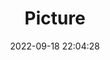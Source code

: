 ---
weight: 1
images:
- /images/edited/181.jpeg
title: Picture
date: 2022-09-18 22:04:28
tags: [luminar neo,work,FE 50mm F1.8,ILCE-7M3,50.0,person]
---